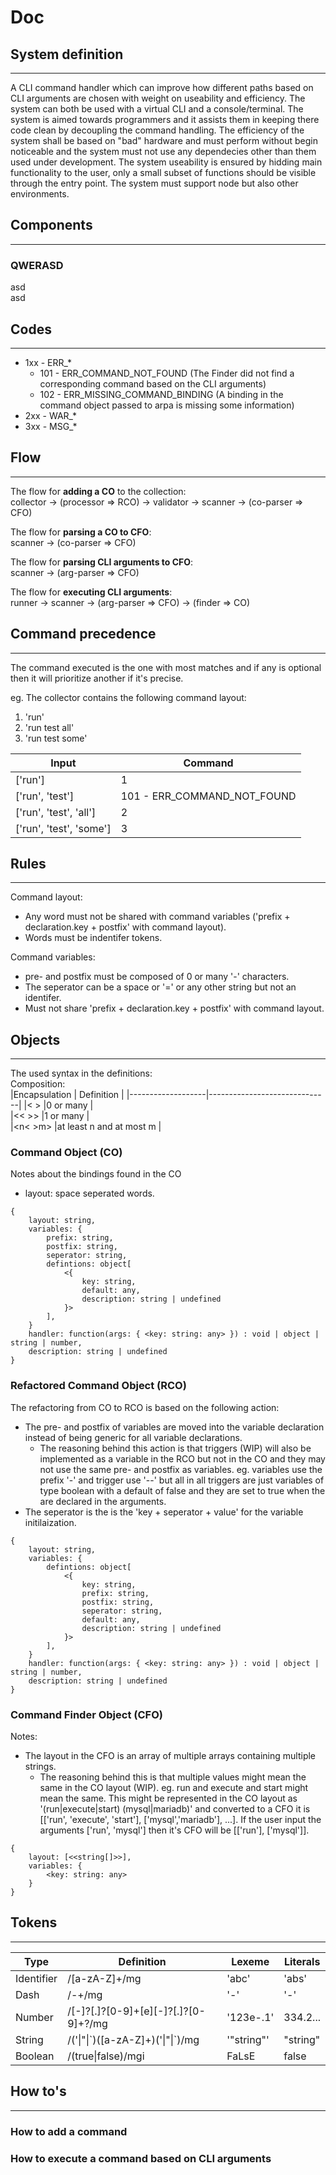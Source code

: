 # Doc

## System definition
---
A CLI command handler which can improve how different paths based on CLI arguments are chosen with weight on useability and efficiency. The system can both be used with a virtual CLI and a console/terminal. The system is aimed towards programmers and it assists them in keeping there code clean by decoupling the command handling. The efficiency of the system shall be based on "bad" hardware and must perform without begin noticeable and the system must not use any dependecies other than them used under development. The system useability is ensured by hidding main functionality to the user, only a small subset of functions should be visible through the entry point. The system must support node but also other environments.

## Components
---

### QWERASD
asd  
asd  


## Codes
---
 * 1xx - ERR_*
   * 101 - ERR_COMMAND_NOT_FOUND (The Finder did not find a corresponding command based on the CLI arguments)
   * 102 - ERR_MISSING_COMMAND_BINDING (A binding in the command object passed to arpa is missing some information)
 * 2xx - WAR_*
 * 3xx - MSG_*

## Flow
---
The flow for **adding a CO** to the collection:  
collector → (processor => RCO) → validator → scanner → (co-parser => CFO)

The flow for **parsing a CO to CFO**:  
scanner → (co-parser => CFO)

The flow for **parsing CLI arguments to CFO**:  
scanner → (arg-parser => CFO)

The flow for **executing CLI arguments**:  
runner → scanner → (arg-parser => CFO) → (finder => CO)

## Command precedence
---
The command executed is the one with most matches and if any is optional then it will prioritize another if it's precise.

eg. The collector contains the following command layout:
 1. 'run'   
 2. 'run test all'  
 3. 'run test some'  

|Input                  |Command                    |
|-----------------------|---------------------------|
|['run']                |1                          |
|['run', 'test']        |101 - ERR_COMMAND_NOT_FOUND|
|['run', 'test', 'all'] |2                          |
|['run', 'test', 'some']|3                          |

## Rules
---
Command layout:  
 * Any word must not be shared with command variables ('prefix + declaration.key + postfix' with command layout).
 * Words must be indentifer tokens.

Command variables:  
 * pre- and postfix must be composed of 0 or many '-' characters.
 * The seperator can be a space or '=' or any other string but not an identifer.
 * Must not share 'prefix + declaration.key + postfix' with command layout.

## Objects
---
The used syntax in the definitions:  
Composition:  
|Encapsulation      | Definition                   |
|-------------------|------------------------------|
|< >                |0 or many                     |  
|<< >>              |1 or many                     |  
|<n< >m>            |at least n and at most m      |  

### Command Object (CO)
Notes about the bindings found in the CO
 * layout: space seperated words.

```
{
    layout: string,
    variables: {
        prefix: string,
        postfix: string,
        seperator: string,
        defintions: object[
            <{
                key: string,
                default: any,
                description: string | undefined
            }>
        ],
    }
    handler: function(args: { <key: string: any> }) : void | object | string | number,
    description: string | undefined
}
```

### Refactored Command Object (RCO)
The refactoring from CO to RCO is based on the following action:  
 * The pre- and postfix of variables are moved into the variable declaration instead of being generic for all variable declarations. 
   * The reasoning behind this action is that triggers (WIP) will also be implemented as a variable in the RCO but not in the CO and they may not use the same pre- and postfix as variables. eg. variables use the prefix '-' and trigger use '--' but all in all triggers are just variables of type boolean with a default of false and they are set to true when the are declared in the arguments.
* The seperator is the is the 'key + seperator + value' for the variable initilaization.

```
{
    layout: string,
    variables: {
        defintions: object[
            <{
                key: string,
                prefix: string,
                postfix: string,
                seperator: string,
                default: any,
                description: string | undefined
            }>
        ],
    }
    handler: function(args: { <key: string: any> }) : void | object | string | number,
    description: string | undefined
}
```

### Command Finder Object (CFO)
Notes:  
 * The layout in the CFO is an array of multiple arrays containing multiple strings.
   * The reasoning behind this is that multiple values might mean the same in the CO layout (WIP). eg. run and execute and start might mean the same. This might be represented in the CO layout as '(run|execute|start) (mysql|mariadb)' and converted to a CFO it is [['run', 'execute', 'start'], ['mysql','mariadb'], ...]. If the user input the arguments ['run', 'mysql'] then it's CFO will be [['run'], ['mysql']].

```
{
    layout: [<<string[]>>],
    variables: {
        <key: string: any>
    }
}
```

## Tokens
---
|Type      |Definition                             |Lexeme    |Literals|
|----------|---------------------------------------|----------|--------|
|Identifier|/[a-zA-Z]+/mg                          |'abc'     |'abs'   |
|Dash      |/-+/mg                                 |'-'       |'-'     |
|Number    |/[-]?[.]?[0-9]+[e][-]?[.]?[0-9]+?/mg   |'123e-.1' |334.2...|
|String    |/('\|"\|\`)([a-zA-Z]+)('\|"\|`)/mg     |'"string"'|"string"|
|Boolean   |/(true\|false)/mgi                     |FaLsE     |false   |

## How to's
---
### How to add a command
### How to execute a command based on CLI arguments